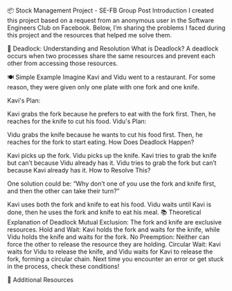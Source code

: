 📦 Stock Management Project - SE-FB Group Post
Introduction
I created this project based on a request from an anonymous user in the Software Engineers Club on Facebook. Below, I’m sharing the problems I faced during this project and the resources that helped me solve them.

🛑 Deadlock: Understanding and Resolution
What is Deadlock?
A deadlock occurs when two processes share the same resources and prevent each other from accessing those resources.

🍽️ Simple Example
Imagine Kavi and Vidu went to a restaurant. For some reason, they were given only one plate with one fork and one knife.

Kavi's Plan:

Kavi grabs the fork because he prefers to eat with the fork first. Then, he reaches for the knife to cut his food.
Vidu's Plan:

Vidu grabs the knife because he wants to cut his food first. Then, he reaches for the fork to start eating.
How Does Deadlock Happen?

Kavi picks up the fork.
Vidu picks up the knife.
Kavi tries to grab the knife but can’t because Vidu already has it.
Vidu tries to grab the fork but can’t because Kavi already has it.
How to Resolve This?

One solution could be: “Why don’t one of you use the fork and knife first, and then the other can take their turn?”

Kavi uses both the fork and knife to eat his food.
Vidu waits until Kavi is done, then he uses the fork and knife to eat his meal.
📚 Theoretical Explanation of Deadlock
Mutual Exclusion: The fork and knife are exclusive resources.
Hold and Wait: Kavi holds the fork and waits for the knife, while Vidu holds the knife and waits for the fork.
No Preemption: Neither can force the other to release the resource they are holding.
Circular Wait: Kavi waits for Vidu to release the knife, and Vidu waits for Kavi to release the fork, forming a circular chain.
Next time you encounter an error or get stuck in the process, check these conditions!

📖 Additional Resources
